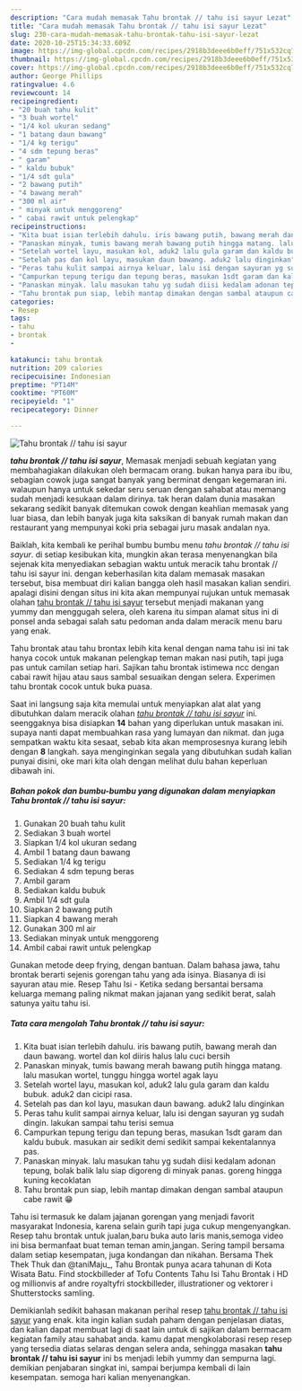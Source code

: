 ```yaml
---
description: "Cara mudah memasak Tahu brontak // tahu isi sayur Lezat"
title: "Cara mudah memasak Tahu brontak // tahu isi sayur Lezat"
slug: 230-cara-mudah-memasak-tahu-brontak-tahu-isi-sayur-lezat
date: 2020-10-25T15:34:33.609Z
image: https://img-global.cpcdn.com/recipes/2918b3deee6b0eff/751x532cq70/tahu-brontak-tahu-isi-sayur-foto-resep-utama.jpg
thumbnail: https://img-global.cpcdn.com/recipes/2918b3deee6b0eff/751x532cq70/tahu-brontak-tahu-isi-sayur-foto-resep-utama.jpg
cover: https://img-global.cpcdn.com/recipes/2918b3deee6b0eff/751x532cq70/tahu-brontak-tahu-isi-sayur-foto-resep-utama.jpg
author: George Phillips
ratingvalue: 4.6
reviewcount: 14
recipeingredient:
- "20 buah tahu kulit"
- "3 buah wortel"
- "1/4 kol ukuran sedang"
- "1 batang daun bawang"
- "1/4 kg terigu"
- "4 sdm tepung beras"
- " garam"
- " kaldu bubuk"
- "1/4 sdt gula"
- "2 bawang putih"
- "4 bawang merah"
- "300 ml air"
- " minyak untuk menggoreng"
- " cabai rawit untuk pelengkap"
recipeinstructions:
- "Kita buat isian terlebih dahulu. iris bawang putih, bawang merah dan daun bawang. wortel dan kol diiris halus lalu cuci bersih"
- "Panaskan minyak, tumis bawang merah bawang putih hingga matang. lalu masukan wortel, tunggu hingga wortel agak layu"
- "Setelah wortel layu, masukan kol, aduk2 lalu gula garam dan kaldu bubuk. aduk2 dan cicipi rasa."
- "Setelah pas dan kol layu, masukan daun bawang. aduk2 lalu dinginkan"
- "Peras tahu kulit sampai airnya keluar, lalu isi dengan sayuran yg sudah dingin. lakukan sampai tahu terisi semua"
- "Campurkan tepung terigu dan tepung beras, masukan 1sdt garam dan kaldu bubuk. masukan air sedikit demi sedikit sampai kekentalannya pas."
- "Panaskan minyak. lalu masukan tahu yg sudah diisi kedalam adonan tepung, bolak balik lalu siap digoreng di minyak panas. goreng hingga kuning kecoklatan"
- "Tahu brontak pun siap, lebih mantap dimakan dengan sambal ataupun cabe rawit 😁"
categories:
- Resep
tags:
- tahu
- brontak
- 

katakunci: tahu brontak  
nutrition: 209 calories
recipecuisine: Indonesian
preptime: "PT14M"
cooktime: "PT60M"
recipeyield: "1"
recipecategory: Dinner

---
```



![Tahu brontak // tahu isi sayur](https://img-global.cpcdn.com/recipes/2918b3deee6b0eff/751x532cq70/tahu-brontak-tahu-isi-sayur-foto-resep-utama.jpg)

<b><i>tahu brontak // tahu isi sayur</i></b>, Memasak menjadi sebuah kegiatan yang membahagiakan dilakukan oleh bermacam orang. bukan hanya para ibu ibu, sebagian cowok juga sangat banyak yang berminat dengan kegemaran ini. walaupun hanya untuk sekedar seru seruan dengan sahabat atau memang sudah menjadi kesukaan dalam dirinya. tak heran dalam dunia masakan sekarang sedikit banyak ditemukan cowok dengan keahlian memasak yang luar biasa, dan lebih banyak juga kita saksikan di banyak rumah makan dan restaurant yang mempunyai koki pria sebagai juru masak andalan nya.

Baiklah, kita kembali ke perihal bumbu bumbu menu <i>tahu brontak // tahu isi sayur</i>. di setiap kesibukan kita, mungkin akan terasa menyenangkan bila sejenak kita menyediakan sebagian waktu untuk meracik tahu brontak // tahu isi sayur ini. dengan keberhasilan kita dalam memasak masakan tersebut, bisa membuat diri kalian bangga oleh hasil masakan kalian sendiri. apalagi disini dengan situs ini kita akan mempunyai rujukan untuk memasak olahan <u>tahu brontak // tahu isi sayur</u> tersebut menjadi makanan yang yummy dan menggugah selera, oleh karena itu simpan alamat situs ini di ponsel anda sebagai salah satu pedoman anda dalam meracik menu baru yang enak.

Tahu brontak atau tahu brontax lebih kita kenal dengan nama tahu isi ini tak hanya cocok untuk makanan pelengkap teman makan nasi putih, tapi juga pas untuk camilan setiap hari. Sajikan tahu brontak istimewa ncc dengan cabai rawit hijau atau saus sambal sesuaikan dengan selera. Experimen tahu brontak cocok untuk buka puasa.


Saat ini langsung saja kita memulai untuk menyiapkan alat alat yang dibutuhkan dalam meracik olahan <u><i>tahu brontak // tahu isi sayur</i></u> ini. seenggaknya bisa disiapkan <b>14</b> bahan yang diperlukan untuk masakan ini. supaya nanti dapat membuahkan rasa yang lumayan dan nikmat. dan juga sempatkan waktu kita sesaat, sebab kita akan memprosesnya kurang lebih dengan <b>8</b> langkah. saya menginginkan segala yang dibutuhkan sudah kalian punyai disini, oke mari kita olah dengan melihat dulu bahan keperluan dibawah ini.

<!--inarticleads1-->

##### Bahan pokok dan bumbu-bumbu yang digunakan dalam menyiapkan Tahu brontak // tahu isi sayur:

1. Gunakan 20 buah tahu kulit
1. Sediakan 3 buah wortel
1. Siapkan 1/4 kol ukuran sedang
1. Ambil 1 batang daun bawang
1. Sediakan 1/4 kg terigu
1. Sediakan 4 sdm tepung beras
1. Ambil  garam
1. Sediakan  kaldu bubuk
1. Ambil 1/4 sdt gula
1. Siapkan 2 bawang putih
1. Siapkan 4 bawang merah
1. Gunakan 300 ml air
1. Sediakan  minyak untuk menggoreng
1. Ambil  cabai rawit untuk pelengkap


Gunakan metode deep frying, dengan bantuan. Dalam bahasa jawa, tahu brontak berarti sejenis gorengan tahu yang ada isinya. Biasanya di isi sayuran atau mie. Resep Tahu Isi - Ketika sedang bersantai bersama keluarga memang paling nikmat makan jajanan yang sedikit berat, salah satunya yaitu tahu isi. 

<!--inarticleads2-->

##### Tata cara mengolah Tahu brontak // tahu isi sayur:

1. Kita buat isian terlebih dahulu. iris bawang putih, bawang merah dan daun bawang. wortel dan kol diiris halus lalu cuci bersih
1. Panaskan minyak, tumis bawang merah bawang putih hingga matang. lalu masukan wortel, tunggu hingga wortel agak layu
1. Setelah wortel layu, masukan kol, aduk2 lalu gula garam dan kaldu bubuk. aduk2 dan cicipi rasa.
1. Setelah pas dan kol layu, masukan daun bawang. aduk2 lalu dinginkan
1. Peras tahu kulit sampai airnya keluar, lalu isi dengan sayuran yg sudah dingin. lakukan sampai tahu terisi semua
1. Campurkan tepung terigu dan tepung beras, masukan 1sdt garam dan kaldu bubuk. masukan air sedikit demi sedikit sampai kekentalannya pas.
1. Panaskan minyak. lalu masukan tahu yg sudah diisi kedalam adonan tepung, bolak balik lalu siap digoreng di minyak panas. goreng hingga kuning kecoklatan
1. Tahu brontak pun siap, lebih mantap dimakan dengan sambal ataupun cabe rawit 😁


Tahu isi termasuk ke dalam jajanan gorengan yang menjadi favorit masyarakat Indonesia, karena selain gurih tapi juga cukup mengenyangkan. Resep tahu brontak untuk jualan,baru buka auto laris manis,semoga video ini bisa bermanfaat buat teman teman amin,jangan. Sering tampil bersama dalam setiap kesempatan, juga kondangan dan nikahan. Bersama Thek Thek Thuk dan @taniMaju_, Tahu Brontak punya acara tahunan di Kota Wisata Batu. Find stockbilleder af Tofu Contents Tahu Isi Tahu Brontak i HD og millionvis af andre royaltyfri stockbilleder, illustrationer og vektorer i Shutterstocks samling. 

Demikianlah sedikit bahasan makanan perihal resep <u>tahu brontak // tahu isi sayur</u> yang enak. kita ingin kalian sudah paham dengan penjelasan diatas, dan kalian dapat membuat lagi di saat lain untuk di sajikan dalam bermacam kegiatan family atau sahabat anda. kamu dapat mengkolaborasi resep resep yang tersedia diatas selaras dengan selera anda, sehingga masakan <b>tahu brontak // tahu isi sayur</b> ini bs menjadi lebih yummy dan sempurna lagi. demikian penjabaran singkat ini, sampai berjumpa kembali di lain kesempatan. semoga hari kalian menyenangkan.
